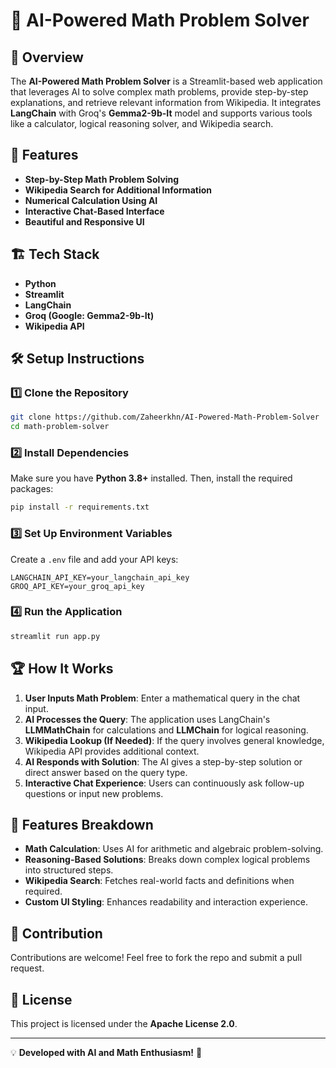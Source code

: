 # 📘 AI-Powered Math Problem Solver

## 🚀 Overview
The **AI-Powered Math Problem Solver** is a Streamlit-based web application that leverages AI to solve complex math problems, provide step-by-step explanations, and retrieve relevant information from Wikipedia. It integrates **LangChain** with Groq's **Gemma2-9b-It** model and supports various tools like a calculator, logical reasoning solver, and Wikipedia search.

## 🎯 Features
- **Step-by-Step Math Problem Solving** 
- **Wikipedia Search for Additional Information** 
- **Numerical Calculation Using AI** 
- **Interactive Chat-Based Interface** 
- **Beautiful and Responsive UI** 

## 🏗️ Tech Stack
- **Python** 
- **Streamlit** 
- **LangChain** 
- **Groq (Google: Gemma2-9b-It)** 
- **Wikipedia API** 

## 🛠️ Setup Instructions

### 1️⃣ Clone the Repository
```bash
git clone https://github.com/Zaheerkhn/AI-Powered-Math-Problem-Solver
cd math-problem-solver
```

### 2️⃣ Install Dependencies
Make sure you have **Python 3.8+** installed. Then, install the required packages:
```bash
pip install -r requirements.txt
```

### 3️⃣ Set Up Environment Variables
Create a `.env` file and add your API keys:
```env
LANGCHAIN_API_KEY=your_langchain_api_key
GROQ_API_KEY=your_groq_api_key
```

### 4️⃣ Run the Application
```bash
streamlit run app.py
```

## 🏆 How It Works
1. **User Inputs Math Problem**: Enter a mathematical query in the chat input.
2. **AI Processes the Query**: The application uses LangChain's **LLMMathChain** for calculations and **LLMChain** for logical reasoning.
3. **Wikipedia Lookup (If Needed)**: If the query involves general knowledge, Wikipedia API provides additional context.
4. **AI Responds with Solution**: The AI gives a step-by-step solution or direct answer based on the query type.
5. **Interactive Chat Experience**: Users can continuously ask follow-up questions or input new problems.

## 📌 Features Breakdown
- **Math Calculation**: Uses AI for arithmetic and algebraic problem-solving.
- **Reasoning-Based Solutions**: Breaks down complex logical problems into structured steps.
- **Wikipedia Search**: Fetches real-world facts and definitions when required.
- **Custom UI Styling**: Enhances readability and interaction experience.

## 🤝 Contribution
Contributions are welcome! Feel free to fork the repo and submit a pull request.

## 📜 License
This project is licensed under the **Apache License 2.0**.

---
💡 **Developed with AI and Math Enthusiasm!** 🧠


